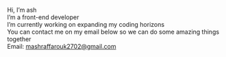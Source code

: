   Hi, I’m ash <br>
  I’m a front-end developer <br>
  I’m currently working on expanding my coding horizons <br>
  You can contact me on my email below so we can do some amazing things together <br>
  Email: mashraffarouk2702@gmail.com <br>
